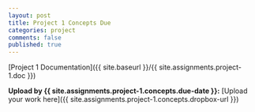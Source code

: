 ```yaml
---
layout: post
title: Project 1 Concepts Due
categories: project
comments: false
published: true
---
```

[Project 1 Documentation]({{ site.baseurl }}/{{ site.assignments.project-1.doc }})

**Upload by {{ site.assignments.project-1.concepts.due-date }}:** [Upload your work here]({{ site.assignments.project-1.concepts.dropbox-url }})
